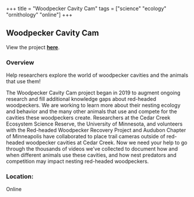 +++
title = "Woodpecker Cavity Cam"
tags = ["science" "ecology" "ornithology" "online"]
+++

## Woodpecker Cavity Cam

View the project [**here**](https://www.zooniverse.org/projects/elwest/woodpecker-cavity-cam).

### Overview

Help researchers explore the world of woodpecker cavities and the animals that use them!

The Woodpecker Cavity Cam project began in 2019 to augment ongoing research and fill additional knowledge gaps about red-headed woodpeckers. We are working to learn more about their nesting ecology and behavior and the many other animals that use and compete for the cavities these woodpeckers create. Researchers at the Cedar Creek Ecosystem Science Reserve, the University of Minnesota, and volunteers with the Red-headed Woodpecker Recovery Project and Audubon Chapter of Minneapolis have collaborated to place trail cameras outside of red-headed woodpecker cavities at Cedar Creek. Now we need your help to go through the thousands of videos we've collected to document how and when different animals use these cavities, and how nest predators and competition may impact nesting red-headed woodpeckers.

### Location:
Online
